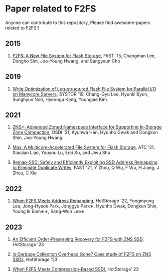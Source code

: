 # Paper related to F2FS

Anyone can contribute to this repository, Please find awesome-papers related to F2FS!!

## 2015

1. [F2FS: A New File System for Flash Storage](https://www.usenix.org/system/files/conference/fast15/fast15-paper-lee.pdf), FAST '15, Changman Lee, Dongho Sim, Joo-Young Hwang, and Sangyeun Cho

## 2019

1. [Write Optimization of Log-structured Flash File System for Parallel I/O on Manycore Servers](https://discos.sogang.ac.kr/file/2019/intl_conf/Systor_2019_CLee.pdf), SYSTOR '19, Chang-Gyu Lee, Hyunki Byun, Sunghyun Noh, Hyeongu Kang, Youngjae Kim

## 2021

1. [ZNS+: Advanced Zoned Namespace Interface for Supporting In-Storage Zone Compaction](https://www.usenix.org/system/files/osdi21-han.pdf), OSDI '21, Kyuhwa Han, Hyunho Gwak and Dongkun Shin, Joo-Young Hwang

2. [Max: A Multicore-Accelerated File System for Flash Storage](), ATC '21, Xiaojian Liao, Youyou Lu, Erci Xu, and Jiwu Shu

3. [Remap-SSD: Safely and Efficiently Exploiting SSD Address Remapping to Eliminate Duplicate Writes](), FAST '21, Y Zhou, Q Wu, F Wu, H Jiang, J Zhou, C Xie

## 2022

1. [When F2FS Meets Address Remapping](https://dl.acm.org/doi/pdf/10.1145/3538643.3539755), HotStorage '22, Yongmyung Lee, Jong-Hyeok Park, Jonggyu Park∗, Hyunho Gwak, Dongkun Shin, Young Ik Eom∗∗, Sang-Won Lee∗


## 2023
1. [An Efficient Order-Preserving Recovery for F2FS with ZNS SSD](https://www.hotstorage.org/2023/accepted.html), HotStorage '23

2. [Is Garbage Collection Overhead Gone? Case study of F2FS on ZNS SSDs](https://www.hotstorage.org/2023/accepted.html), HotStorage '23

3. [When F2FS Meets Compression-Based SSD!](https://www.hotstorage.org/2023/accepted.html), HotStorage' 23
